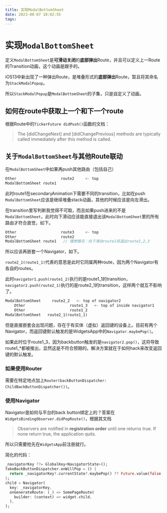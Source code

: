 ```yaml
---
title: 实现ModalBottomSheet
date: 2023-08-07 10:02:55
tags:
---
```


# 实现`ModalBottomSheet`

<!--more-->

定义`ModalBottomSheet`是**可滑动关闭**的**底部弹出**Route，并且可以定义上一Route的Transition动画，这个动画是跟手的。

iOS13中新出现了一种弹出Route，是堆叠形式的**底部弹出**Route，暂且将其命名为`StackModalPopup`。

所以`StackModalPopup`是`ModalBottomSheet`的子集，只是自定义了动画。

## 如何在route中获取上一个和下一个route

根据Route中的`TickerFuture didPush()`函数的文档：

> The [didChangeNext] and [didChangePrevious] methods are typically called immediately after this method is called.

## 关于`ModalBottomSheet`与其他Route联动

在`ModalBottomSheet`中如果再push其他路由（包括自己）

```dart
Other 					 route2 	<- top
ModalBottomSheet route1
```

此时route1在secondaryAnimation下需要不同的transition，比如在push `ModalBottomSheet`应该是继续堆叠stack动画，其他的时候应该是向左滑出。

在transition里写判断我觉得不可取，而且如果push进来的不是`ModalBottomSheet`，此时向下滑动应该能直接退出该`ModalBottomSheet`里的所有路由才符合直觉，如下。

```dart
Other 					 route3 	<- top
Other 					 route2
ModalBottomSheet route1   // 理想情况：向下滑动route1将退出route1,2,3
```

所以应该再嵌套一个Navigator，如下。

`route2_1(route1_1)`代表的意思是此时它同属两种route，因为两个Navigator有各自的routes。

此时`navigator1.push(route1_2)`执行的是route1_1的transition，`navigator2.push(route2_1)`执行的是route2_1的transition，这样两个就互不影响了。

```dart
ModalBottomSheet 	 route2_2   <- top of navigator2
	Other 					 route1_3 	<- top of inside navigator1
	Other 					 route1_2
ModalBottomSheet   route2_1(route1_1)
```

但是直接嵌套会出现问题，存在于有实体（虚拟）返回键的设备上。目前有两个Navigator，而返回键默认触发的是WidgetsApp中的`Navigator.maybePop()`。

如果此时位于route1_3，因为backbutton触发的是`navigator2.pop()`，这将导致route1_*都被推出，显然这是不符合预期的。解决方案就在于如何hack来改变返回键的默认触发。

### 如果使用Router

需要在特定地点加上`Router(backButtonDispatcher: ChildBackButtonDispatcher())`。

### 使用Navigator

Navigator是如何与平台的back button绑定上的？答案在`WidgetsBindingObserver.didPopRoute()`，根据其文档

> Observers are notified in **registration order** until one returns true. If none return true, the application quits.

所以只需要抢先在`WidgetsApp`前注册就行。

简化的代码：

```dart
_navigatorKey ??= GlobalKey<NavigatorState>();
fakeBackButtonDispatcher.onWillPop = () {
  return _navigatorKey?.currentState?.maybePop() ?? Future.value(false);
};
child = Navigator(
  key: _navigatorKey,
  onGenerateRoute: (_) => SomePageRoute(
    builder: (context) => widget.child,
  ),
);
```
